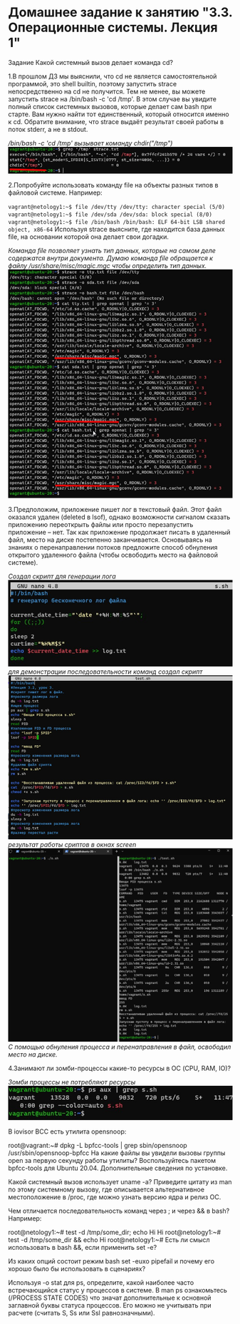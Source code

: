 # Домашнее задание к занятию "3.3. Операционные системы. Лекция 1"

Задание
Какой системный вызов делает команда cd?

1.В прошлом ДЗ мы выяснили, что cd не является самостоятельной программой, это shell builtin, поэтому запустить strace непосредственно на cd не получится. Тем не менее, вы можете запустить strace на /bin/bash -c 'cd /tmp'. В этом случае вы увидите полный список системных вызовов, которые делает сам bash при старте.
Вам нужно найти тот единственный, который относится именно к cd. Обратите внимание, что strace выдаёт результат своей работы в поток stderr, а не в stdout.
    
_/bin/bash -c 'cd /tmp' вызывает команду chdir("/tmp")_
    ![](images/strace.jpg)

2.Попробуйте использовать команду file на объекты разных типов в файловой системе. Например:

`vagrant@netology1:~$ file /dev/tty
/dev/tty: character special (5/0)
vagrant@netology1:~$ file /dev/sda
/dev/sda: block special (8/0)
vagrant@netology1:~$ file /bin/bash
/bin/bash: ELF 64-bit LSB shared object, x86-64`
Используя strace выясните, где находится база данных file, на основании которой она делает свои догадки.

_Команда file позволяет узнать тип данных, которые на самом деле содержатся внутри документа. Думаю команда file обращается к файлу /usr/share/misc/magic.mgc чтобы определить тип данных._
![](images/openat.jpg)

3.Предположим, приложение пишет лог в текстовый файл. Этот файл оказался удален (deleted в lsof), однако возможности сигналом сказать приложению переоткрыть файлы или просто перезапустить приложение – нет. Так как приложение продолжает писать в удаленный файл, место на диске постепенно заканчивается. Основываясь на знаниях о перенаправлении потоков предложите способ обнуления открытого удаленного файла (чтобы освободить место на файловой системе).

_Создал скрипт для генерации лога_
![](images/ssh.jpg)
_для демонстрации последовательности команд создал скрипт_
![](images/testsh.jpg)
_результат работы сриптов в окнах screen_
![](images/screen3.jpg)
_С помощью обнуления процесса и перенаправления в файл, освободил место на диске._

4.Занимают ли зомби-процессы какие-то ресурсы в ОС (CPU, RAM, IO)?

_Зомби процессы не потребляют ресурсы_
![](images/zombie.jpg)

В iovisor BCC есть утилита opensnoop:

root@vagrant:~# dpkg -L bpfcc-tools | grep sbin/opensnoop
/usr/sbin/opensnoop-bpfcc
На какие файлы вы увидели вызовы группы open за первую секунду работы утилиты? Воспользуйтесь пакетом bpfcc-tools для Ubuntu 20.04. Дополнительные сведения по установке.

Какой системный вызов использует uname -a? Приведите цитату из man по этому системному вызову, где описывается альтернативное местоположение в /proc, где можно узнать версию ядра и релиз ОС.

Чем отличается последовательность команд через ; и через && в bash? Например:

root@netology1:~# test -d /tmp/some_dir; echo Hi
Hi
root@netology1:~# test -d /tmp/some_dir && echo Hi
root@netology1:~#
Есть ли смысл использовать в bash &&, если применить set -e?

Из каких опций состоит режим bash set -euxo pipefail и почему его хорошо было бы использовать в сценариях?

Используя -o stat для ps, определите, какой наиболее часто встречающийся статус у процессов в системе. В man ps ознакомьтесь (/PROCESS STATE CODES) что значат дополнительные к основной заглавной буквы статуса процессов. Его можно не учитывать при расчете (считать S, Ss или Ssl равнозначными).

